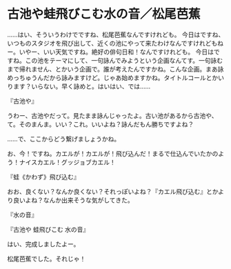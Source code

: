 # 古池や蛙飛びこむ水の音／松尾芭蕉

……はい、そういうわけでですね、松尾芭蕉なんですけれども。
今日はですね、いつものスタジオを飛び出して、近くの池にやって来たわけなんですけれどもねー。いやー、いい天気ですね。絶好の俳句日和！なんですけれども。
今日はですね。この池をテーマにして、一句詠んでみようという企画なんてす。一句詠むまで帰れません、とかいう企画で。誰が考えたんですかね。こんな企画。まあ詠めっちゅうんだから詠みますけど。じゃあ始めますかね。タイトルコールとかいります？いらない。早く詠めと。はいはい、では……

『古池や』

うわー、古池やだって。見たまま詠んじゃったよ。古い池があるから古池や、て。そのまんま。いい？これ。いいよね？詠んだもん勝ちですよね？

……で、ここからどう繋げましょうかね。

お、今！ですね。カエルが！カエルが！飛び込んだ！まるで仕込んでいたかのよう！ナイスカエル！グッジョブカエル！


『蛙《かわず》飛び込む』

おお、良くない？なんか良くない？それっぽいよね？『カエル飛び込む』とかより良いよね？なんか出来そうな気がしてきた。


『水の音』


『古池や 蛙飛びこむ 水の音』

はい、完成しましたよー。

松尾芭蕉でした。それじゃ！